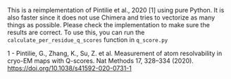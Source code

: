 This is a reimplementation of Pintilie et al., 2020 [1] using pure Python. It is also faster since it does not use Chimera and tries to vectorize as many things as possible. Please check the implementation to make sure the results are correct.
To use this, you can run the `calculate_per_residue_q_scores` function in `q_score.py`

1 - Pintilie, G., Zhang, K., Su, Z. et al. Measurement of atom resolvability in cryo-EM maps with Q-scores. Nat Methods 17, 328–334 (2020). https://doi.org/10.1038/s41592-020-0731-1